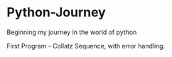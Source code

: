 # Python-Journey
Beginning my journey in the world of python

First Program - Collatz Sequence, with error handling.
